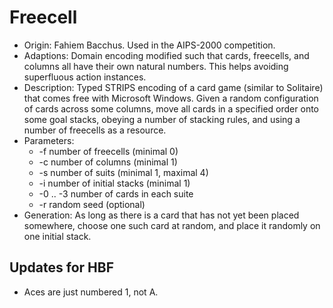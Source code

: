 # Freecell

* Origin: Fahiem Bacchus. Used in the AIPS-2000 competition.
* Adaptions: Domain encoding modified such that cards, freecells, and columns
  all have their own natural numbers. This helps avoiding superfluous action
  instances.
* Description: Typed STRIPS encoding of a card game (similar to Solitaire)
  that comes free with Microsoft Windows. Given a random configuration of cards
  across some columns, move all cards in a specified order onto some goal
  stacks, obeying a number of stacking rules, and using a number of freecells as
  a resource.
* Parameters:
  * -f number of freecells (minimal 0)
  * -c number of columns (minimal 1)
  * -s number of suits (minimal 1, maximal 4)
  * -i number of initial stacks (minimal 1)
  * -0 .. -3 number of cards in each suite
  * -r random seed (optional)
* Generation: As long as there is a card that has not yet been placed somewhere,
  choose one such card at random, and place it randomly on one initial stack.

## Updates for HBF

- Aces are just numbered 1, not A.
